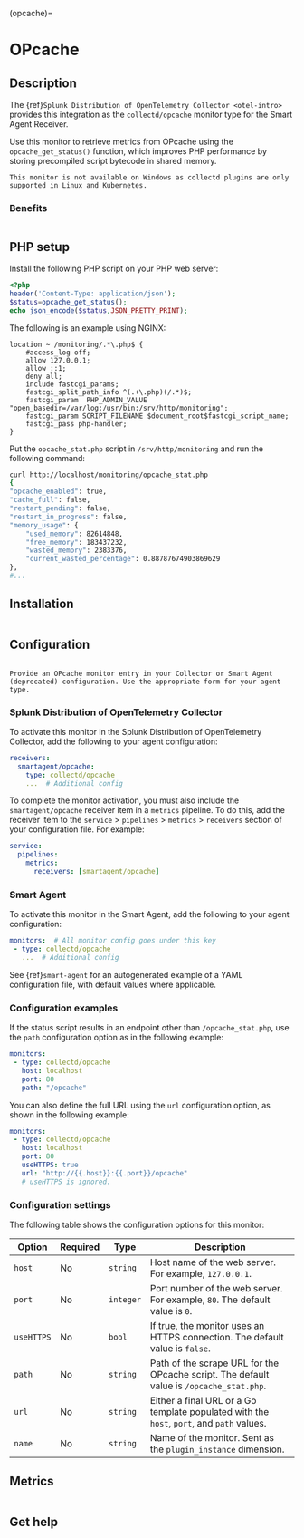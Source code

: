 (opcache)=

# OPcache
<meta name="description" content="Use this Splunk Observability Cloud integration for the Collectd OPcache monitor. See benefits, install, configuration, and metrics">

## Description

The {ref}`Splunk Distribution of OpenTelemetry Collector <otel-intro>` provides this integration as the `collectd/opcache` monitor type for the Smart Agent Receiver.

Use this monitor to retrieve metrics from OPcache using the `opcache_get_status()` function, which improves PHP performance by storing precompiled script bytecode in shared memory.

```{note}
This monitor is not available on Windows as collectd plugins are only supported in Linux and Kubernetes. 
```

### Benefits

```{include} /_includes/benefits.md
```

## PHP setup

Install the following PHP script on your PHP web server:

```php
<?php
header('Content-Type: application/json');
$status=opcache_get_status();
echo json_encode($status,JSON_PRETTY_PRINT);
```

The following is an example using NGINX:

```
location ~ /monitoring/.*\.php$ {
    #access_log off;
    allow 127.0.0.1;
    allow ::1;
    deny all;
    include fastcgi_params;
    fastcgi_split_path_info ^(.+\.php)(/.*)$;
    fastcgi_param  PHP_ADMIN_VALUE "open_basedir=/var/log:/usr/bin:/srv/http/monitoring";
    fastcgi_param SCRIPT_FILENAME $document_root$fastcgi_script_name;
    fastcgi_pass php-handler;
}
```

Put the `opcache_stat.php` script in `/srv/http/monitoring` and run the following command:

```bash
curl http://localhost/monitoring/opcache_stat.php
{
"opcache_enabled": true,
"cache_full": false,
"restart_pending": false,
"restart_in_progress": false,
"memory_usage": {
    "used_memory": 82614848,
    "free_memory": 183437232,
    "wasted_memory": 2383376,
    "current_wasted_percentage": 0.88787674903869629
},
#...
```
##  Installation

```{include} /_includes/collector-installation-linux.md
```

## Configuration

```{include} /_includes/configuration.md
```

```{note}
Provide an OPcache monitor entry in your Collector or Smart Agent (deprecated) configuration. Use the appropriate form for your agent type.
```

### Splunk Distribution of OpenTelemetry Collector

To activate this monitor in the Splunk Distribution of OpenTelemetry Collector, add the following to your agent configuration:

```yaml
receivers:
  smartagent/opcache:
    type: collectd/opcache
    ...  # Additional config
```

To complete the monitor activation, you must also include the `smartagent/opcache` receiver item in a `metrics` pipeline. To do this, add the receiver item to the `service` > `pipelines` > `metrics` > `receivers` section of your configuration file. For example:

```yaml
service:
  pipelines:
    metrics:
      receivers: [smartagent/opcache]
```

### Smart Agent

To activate this monitor in the Smart Agent, add the following to your agent configuration:

```yaml
monitors:  # All monitor config goes under this key
 - type: collectd/opcache
   ...  # Additional config
```

See {ref}`smart-agent` for an autogenerated example of a YAML configuration file, with default values where applicable.

### Configuration examples

If the status script results in an endpoint other than `/opcache_stat.php`, use the `path` configuration option as in the following example:

```yaml
monitors:
 - type: collectd/opcache
   host: localhost
   port: 80
   path: "/opcache"
```

You can also define the full URL using the `url` configuration option, as shown in the following example:

```yaml
monitors:
 - type: collectd/opcache
   host: localhost
   port: 80
   useHTTPS: true
   url: "http://{{.host}}:{{.port}}/opcache"
   # useHTTPS is ignored.
```

### Configuration settings

The following table shows the configuration options for this monitor:

| Option | Required | Type | Description |
| --- | --- | --- | --- |
| `host` | No | `string` | Host name of the web server. For example, `127.0.0.1`. |
| `port` | No | `integer` | Port number of the web server. For example, `80`. The default value is `0`. |
| `useHTTPS` | No | `bool` | If true, the monitor uses an HTTPS connection. The default value is `false`. |
| `path` | No | `string` | Path of the scrape URL for the OPcache script. The default value is `/opcache_stat.php`. |
| `url` | No | `string` | Either a final URL or a Go template populated with the `host`, `port`, and `path` values. |
| `name` | No | `string` | Name of the monitor. Sent as the `plugin_instance` dimension. |

## Metrics

<div class="metrics-yaml" url="https://raw.githubusercontent.com/signalfx/signalfx-agent/main/pkg/monitors/collectd/opcache/metadata.yaml"></div>

```{include} /_includes/metric-defs.md
```

## Get help

```{include} /_includes/troubleshooting.md
```